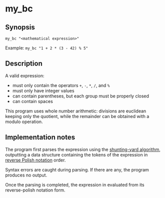 # my_bc

## Synopsis

`my_bc "<mathematical expression>"`

Example: `my_bc "1 + 2 * (3 - 42) % 5"`

## Description

A valid expression:

- must only contain the operators `+`, `-`, `*`, `/`, and `%`
- must only have integer values
- can contain parentheses, but each group must be properly closed
- can contain spaces

This program uses whole number arithmetic: divisions are euclidean keeping only the quotient, while the remainder can be obtained with a modulo operation.

## Implementation notes

The program first parses the expression using the [shunting-yard algorithm](https://en.wikipedia.org/wiki/Shunting-yard_algorithm), outputting a data structure containing the tokens of the expression in [reverse Polish notation](https://en.wikipedia.org/wiki/Reverse_Polish_notation) order. 

Syntax errors are caught during parsing. If there are any, the program produces no output.

Once the parsing is completed, the expression in evaluated from its reverse-polish notation form.
